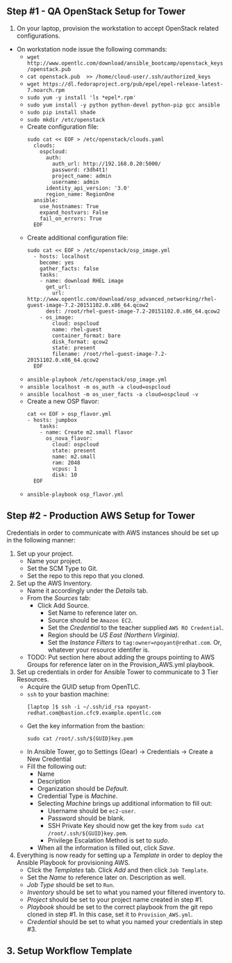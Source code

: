 ## Step #1 - QA OpenStack Setup for Tower
1. On your laptop, provision the workstation to accept OpenStack related configurations.
  * On workstation node issue the following commands: 
    * `wget http://www.opentlc.com/download/ansible_bootcamp/openstack_keys/openstack.pub`
    * `cat openstack.pub  >> /home/cloud-user/.ssh/authorized_keys`
    * `wget https://dl.fedoraproject.org/pub/epel/epel-release-latest-7.noarch.rpm`
    * `sudo yum -y install 'ls *epel*.rpm'`
    * `sudo yum install -y python python-devel python-pip gcc ansible`
    * `sudo pip install shade`
    * `sudo mkdir /etc/openstack`
    * Create configuration file:
      ```
      sudo cat << EOF > /etc/openstack/clouds.yaml
        clouds:
          ospcloud:
            auth:
              auth_url: http://192.168.0.20:5000/
              password: r3dh4t1!
              project_name: admin
              username: admin
            identity_api_version: '3.0'
            region_name: RegionOne
        ansible:
          use_hostnames: True
          expand_hostvars: False
          fail_on_errors: True
        EOF
        ```
    * Create additional configuration file:
      ```
      sudo cat << EOF > /etc/openstack/osp_image.yml
        - hosts: localhost
          become: yes
          gather_facts: false
          tasks:
          - name: download RHEL image
            get_url:
              url: http://www.opentlc.com/download/osp_advanced_networking/rhel-guest-image-7.2-20151102.0.x86_64.qcow2
            dest: /root/rhel-guest-image-7.2-20151102.0.x86_64.qcow2
          - os_image:
              cloud: ospcloud
              name: rhel-guest
              container_format: bare
              disk_format: qcow2
              state: present
              filename: /root/rhel-guest-image-7.2-20151102.0.x86_64.qcow2
        EOF
        ```
    * `ansible-playbook /etc/openstack/osp_image.yml`
    * `ansible localhost -m os_auth -a cloud=ospcloud`
    * `ansible localhost -m os_user_facts -a cloud=ospcloud -v`
    * Create a new OSP flavor:
      ```
      cat << EOF > osp_flavor.yml
      - hosts: jumpbox
          tasks:
          - name: Create m2.small flavor
            os_nova_flavor:
              cloud: ospcloud
              state: present
              name: m2.small
              ram: 2048
              vcpus: 1
              disk: 10
        EOF
      ```
    * `ansible-playbook osp_flavor.yml`

## Step #2 - Production AWS Setup for Tower

Credentials in order to communicate with AWS instances should be set up in the following manner:

1. Set up your project.
    * Name your project.
    * Set the SCM Type to Git.
    * Set the repo to this repo that you cloned.
2. Set up the AWS Inventory.
    * Name it accordingly under the *Details* tab.
    * From the *Sources* tab:
      * Click Add Source.  
        * Set Name to reference later on.
        * Source should be `Amazon EC2`.
        * Set the *Credential* to the teacher supplied `AWS RO Credential`.
        * Region should be *US East (Northern Virginia)*.
        * Set the *Instance Filters* to `tag:owner=npoyant@redhat.com`.  Or, whatever your resource identifer is.
    * TODO: Put section here about adding the groups pointing to AWS Groups for reference later on in the Provision_AWS.yml playbook.
3. Set up credentials in order for Ansible Tower to communicate to 3 Tier Resources.
    * Acquire the GUID setup from OpenTLC.
    * `ssh` to your bastion machine:
      ```
      [laptop ]$ ssh -i ~/.ssh/id_rsa npoyant-redhat.com@bastion.cfc9.example.opentlc.com
      ```
    * Get the key information from the bastion:
      ```
      sudo cat /root/.ssh/${GUID}key.pem 
      ```
    * In Ansible Tower, go to Settings (Gear) -> Credentials -> Create a New Credential
    * Fill the following out:
      * Name
      * Description
      * Organization should be *Default*.
      * Credential Type is *Machine*.
      * Selecting *Machine* brings up additional information to fill out:
        * Username should be `ec2-user`.
        * Password should be blank.
        * SSH Private Key should now get the key from `sudo cat /root/.ssh/${GUID}key.pem`.
        * Privilege Escalation Method is set to *sudo*.
      * When all the information is filled out, click *Save*.
4. Everything is now ready for setting up a *Template* in order to deploy the Ansible Playbook for provisioning AWS.
    * Click the *Templates* tab.  Click *Add* and then click `Job Template`.
    * Set the *Name* to reference later on.  Description as well.
    * *Job Type* should be set to `Run`.
    * *Inventory* should be set to what you named your filtered inventory to.
    * *Project* should be set to your project name created in step #1.
    * *Playbook* should be set to the correct playbook from the git repo cloned in step #1.  In this case, set it to `Provision_AWS.yml`.
    * *Credential* should be set to what you named your credentials in step #3.

## 3. Setup Workflow Template




